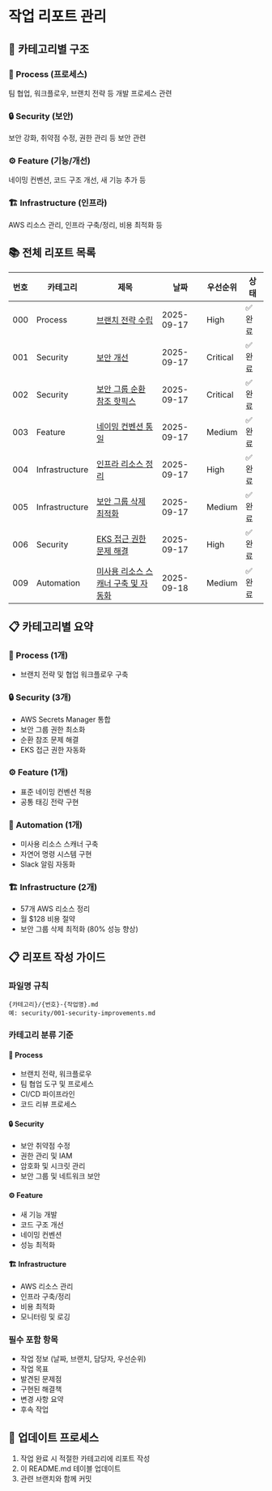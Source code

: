 # 작업 리포트 관리

## 📁 카테고리별 구조

### 🔧 Process (프로세스)
팀 협업, 워크플로우, 브랜치 전략 등 개발 프로세스 관련

### 🔒 Security (보안)
보안 강화, 취약점 수정, 권한 관리 등 보안 관련

### ⚙️ Feature (기능/개선)
네이밍 컨벤션, 코드 구조 개선, 새 기능 추가 등

### 🏗️ Infrastructure (인프라)
AWS 리소스 관리, 인프라 구축/정리, 비용 최적화 등

## 📚 전체 리포트 목록

| 번호 | 카테고리 | 제목 | 날짜 | 우선순위 | 상태 |
|------|----------|------|------|----------|------|
| 000 | Process | [브랜치 전략 수립](./process/000-branch-strategy-setup.md) | 2025-09-17 | High | ✅ 완료 |
| 001 | Security | [보안 개선](./security/001-security-improvements.md) | 2025-09-17 | Critical | ✅ 완료 |
| 002 | Security | [보안 그룹 순환 참조 핫픽스](./security/002-security-group-circular-reference-hotfix.md) | 2025-09-17 | Critical | ✅ 완료 |
| 003 | Feature | [네이밍 컨벤션 통일](./feature/003-naming-convention-standardization.md) | 2025-09-17 | Medium | ✅ 완료 |
| 004 | Infrastructure | [인프라 리소스 정리](./infrastructure/004-infrastructure-cleanup.md) | 2025-09-17 | High | ✅ 완료 |
| 005 | Infrastructure | [보안 그룹 삭제 최적화](./infrastructure/005-security-group-deletion-optimization.md) | 2025-09-17 | Medium | ✅ 완료 |
| 006 | Security | [EKS 접근 권한 문제 해결](./security/006-eks-access-permission-fix.md) | 2025-09-17 | High | ✅ 완료 |
| 009 | Automation | [미사용 리소스 스캐너 구축 및 자동화](./automation/009-unused-resource-scanner-implementation.md) | 2025-09-18 | Medium | ✅ 완료 |

## 📋 카테고리별 요약

### 🔧 Process (1개)
- 브랜치 전략 및 협업 워크플로우 구축

### 🔒 Security (3개)
- AWS Secrets Manager 통합
- 보안 그룹 권한 최소화
- 순환 참조 문제 해결
- EKS 접근 권한 자동화

### ⚙️ Feature (1개)
- 표준 네이밍 컨벤션 적용
- 공통 태깅 전략 구현

### 🤖 Automation (1개)
- 미사용 리소스 스캐너 구축
- 자연어 명령 시스템 구현
- Slack 알림 자동화

### 🏗️ Infrastructure (2개)
- 57개 AWS 리소스 정리
- 월 $128 비용 절약
- 보안 그룹 삭제 최적화 (80% 성능 향상)

## 📋 리포트 작성 가이드

### 파일명 규칙
```
{카테고리}/{번호}-{작업명}.md
예: security/001-security-improvements.md
```

### 카테고리 분류 기준

#### 🔧 Process
- 브랜치 전략, 워크플로우
- 팀 협업 도구 및 프로세스
- CI/CD 파이프라인
- 코드 리뷰 프로세스

#### 🔒 Security
- 보안 취약점 수정
- 권한 관리 및 IAM
- 암호화 및 시크릿 관리
- 보안 그룹 및 네트워크 보안

#### ⚙️ Feature
- 새 기능 개발
- 코드 구조 개선
- 네이밍 컨벤션
- 성능 최적화

#### 🏗️ Infrastructure
- AWS 리소스 관리
- 인프라 구축/정리
- 비용 최적화
- 모니터링 및 로깅

### 필수 포함 항목
- 작업 정보 (날짜, 브랜치, 담당자, 우선순위)
- 작업 목표
- 발견된 문제점
- 구현된 해결책
- 변경 사항 요약
- 후속 작업

## 🔄 업데이트 프로세스
1. 작업 완료 시 적절한 카테고리에 리포트 작성
2. 이 README.md 테이블 업데이트
3. 관련 브랜치와 함께 커밋
